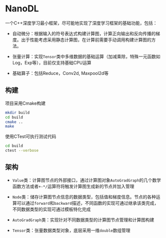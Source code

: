 # NanoDL

一个C++深度学习最小框架，尽可能地实现了深度学习框架的基础功能，包括：

- 自动微分：根据输入的符号表达式构建计算图，计算正向输出和反向传播的梯度。出于性能考虑采用静态计算图，在计算前需要手动调用构建计算图的方法。

- 张量计算：实现`Tensor`类中多维数据的基础运算（加减乘除，特殊一元函数如Log，Exp等），目前仅支持基础CPU运算

- 基础算子：包括Reduce，Conv2d, Maxpool2d等

## 构建

项目采用Cmake构建

```bash
mkdir build
cd build
cmake ..
make
```

使用CTest可执行测试代码

```bash
cd build
ctest --verbose
```

## 架构

- `Value`类：计算图节点的外部接口，通过计算图对象`AutoGradGraph`的几个数学函数方法或者`+-*/`运算符将触发计算图生成新的节点并加入管理

- `Node`类：储存计算图节点信息的数据类型，包括值和梯度信息。节点的各种运算可以通过`forward`和`backward`描述，不同函数的实现可通过继承该类完成，不同数据类型的实现可通过模板特化完成

- `AutoGradGraph`类：实现针对不同数据类型的计算图节点管理和计算图构建

- `Tensor`类：张量数据类型对象，底层采用一维`double`数组管理
